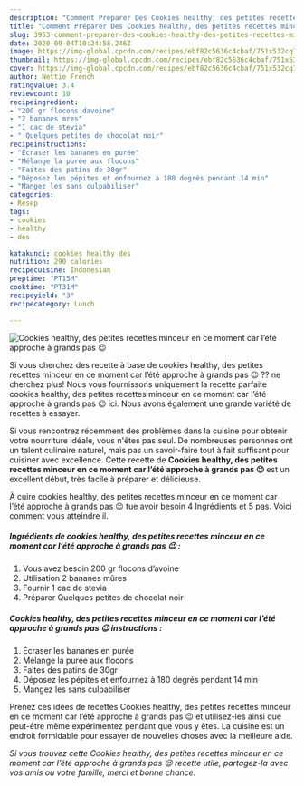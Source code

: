 ```yaml
---
description: "Comment Préparer Des Cookies healthy, des petites recettes minceur en ce moment car l’été approche à grands pas 😉"
title: "Comment Préparer Des Cookies healthy, des petites recettes minceur en ce moment car l’été approche à grands pas 😉"
slug: 3953-comment-preparer-des-cookies-healthy-des-petites-recettes-minceur-en-ce-moment-car-lete-approche-a-grands-pas
date: 2020-09-04T10:24:58.246Z
image: https://img-global.cpcdn.com/recipes/ebf82c5636c4cbaf/751x532cq70/cookies-healthy-des-petites-recettes-minceur-en-ce-moment-car-lete-approche-a-grands-pas-😉-photo-principale-de-la-recette.jpg
thumbnail: https://img-global.cpcdn.com/recipes/ebf82c5636c4cbaf/751x532cq70/cookies-healthy-des-petites-recettes-minceur-en-ce-moment-car-lete-approche-a-grands-pas-😉-photo-principale-de-la-recette.jpg
cover: https://img-global.cpcdn.com/recipes/ebf82c5636c4cbaf/751x532cq70/cookies-healthy-des-petites-recettes-minceur-en-ce-moment-car-lete-approche-a-grands-pas-😉-photo-principale-de-la-recette.jpg
author: Nettie French
ratingvalue: 3.4
reviewcount: 10
recipeingredient:
- "200 gr flocons davoine"
- "2 bananes mres"
- "1 cac de stevia"
- " Quelques petites de chocolat noir"
recipeinstructions:
- "Écraser les bananes en purée"
- "Mélange la purée aux flocons"
- "Faites des patins de 30gr"
- "Déposez les pépites et enfournez à 180 degrés pendant 14 min"
- "Mangez les sans culpabiliser"
categories:
- Resep
tags:
- cookies
- healthy
- des

katakunci: cookies healthy des 
nutrition: 290 calories
recipecuisine: Indonesian
preptime: "PT15M"
cooktime: "PT31M"
recipeyield: "3"
recipecategory: Lunch

---
```



![Cookies healthy, des petites recettes minceur en ce moment car l’été approche à grands pas 😉](https://img-global.cpcdn.com/recipes/ebf82c5636c4cbaf/751x532cq70/cookies-healthy-des-petites-recettes-minceur-en-ce-moment-car-lete-approche-a-grands-pas-😉-photo-principale-de-la-recette.jpg)

Si vous cherchez des recette à base de cookies healthy, des petites recettes minceur en ce moment car l’été approche à grands pas 😉 ?? ne cherchez plus! Nous vous fournissons uniquement la recette parfaite cookies healthy, des petites recettes minceur en ce moment car l’été approche à grands pas 😉 ici. Nous avons également une grande variété de recettes à essayer.

Si vous rencontrez récemment des problèmes dans la cuisine pour obtenir votre nourriture idéale, vous n'êtes pas seul. De nombreuses personnes ont un talent culinaire naturel, mais pas un savoir-faire tout à fait suffisant pour cuisiner avec excellence. Cette recette de <strong> Cookies healthy, des petites recettes minceur en ce moment car l’été approche à grands pas 😉 </strong> est un excellent début, très facile à préparer et délicieuse.

<!--inarticleads1-->

À cuire cookies healthy, des petites recettes minceur en ce moment car l’été approche à grands pas 😉 tue avoir besoin 4 Ingrédients et 5 pas. Voici comment vous atteindre il.

##### Ingrédients de cookies healthy, des petites recettes minceur en ce moment car l’été approche à grands pas 😉 :

1. Vous avez besoin 200 gr flocons d’avoine
1. Utilisation 2 bananes mûres
1. Fournir 1 cac de stevia
1. Préparer  Quelques petites de chocolat noir




<!--inarticleads2-->

##### Cookies healthy, des petites recettes minceur en ce moment car l’été approche à grands pas 😉 instructions :

1. Écraser les bananes en purée
1. Mélange la purée aux flocons
1. Faites des patins de 30gr
1. Déposez les pépites et enfournez à 180 degrés pendant 14 min
1. Mangez les sans culpabiliser




<!--inarticleads1-->

<p>
Prenez ces idées de recettes Cookies healthy, des petites recettes minceur en ce moment car l’été approche à grands pas 😉 et utilisez-les ainsi que peut-être même expérimentez pendant que vous y êtes. La cuisine est un endroit formidable pour essayer de nouvelles choses avec la meilleure aide.
</p>

<p>
<i>Si vous trouvez cette Cookies healthy, des petites recettes minceur en ce moment car l’été approche à grands pas 😉 recette utile, partagez-la avec vos amis ou votre famille, merci et bonne chance.</i>
</p>
